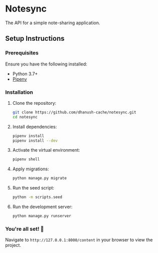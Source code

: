 
# Notesync

The API for a simple note-sharing application.

## Setup Instructions

### Prerequisites
Ensure you have the following installed:
- Python 3.7+
- [Pipenv](https://pipenv.pypa.io/en/latest/)

### Installation
1. Clone the repository:
   ```bash
   git clone https://github.com/dhanush-cache/notesync.git
   cd notesync
   ```

2. Install dependencies:
   ```bash
   pipenv install
   pipenv install --dev
   ```

3. Activate the virtual environment:
   ```bash
   pipenv shell
   ```

4. Apply migrations:
   ```bash
   python manage.py migrate
   ```

5. Run the seed script:
   ```bash
   python -m scripts.seed
   ```

6. Run the development server:
   ```bash
   python manage.py runserver
   ```

### You're all set! 🎉

Navigate to `http://127.0.0.1:8000/content` in your browser to view the project.
